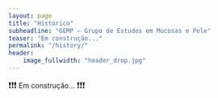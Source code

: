 ```yaml
---
layout: page
title: "Histórico"
subheadline: "GEMP — Grupo de Estudos em Mucosas e Pele"
teaser: "Em construção..."
permalink: "/history/"
header:
    image_fullwidth: "header_drop.jpg"
---
```


<big>❗❗❗</big> Em construção... <big>❗❗❗</big>